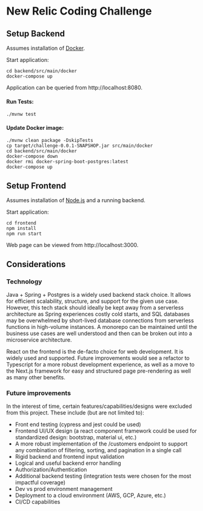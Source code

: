 # New Relic Coding Challenge
## Setup Backend
Assumes installation of [Docker](https://docs.docker.com/engine/install/).

Start application:
```console
cd backend/src/main/docker
docker-compose up
```
Application can be queried from http://localhost:8080.
#### Run Tests:
```console
./mvnw test
```
#### Update Docker image:
```console
./mvnw clean package -DskipTests
cp target/challenge-0.0.1-SNAPSHOP.jar src/main/docker
cd backend/src/main/docker
docker-compose down
docker rmi docker-spring-boot-postgres:latest
docker-compose up
```
## Setup Frontend
Assumes installation of [Node.js](https://nodejs.org/en/download/) and a running backend.

Start application:
```console
cd frontend
npm install
npm run start
```
Web page can be viewed from http://localhost:3000.

## Considerations
### Technology
Java + Spring + Postgres is a widely used backend stack choice. It allows for efficient scalability, structure, and support for the given use case. However, this tech stack should ideally be kept away from a serverless architecture as Spring experiences costly cold starts, and SQL databases may be overwhelmed by short-lived database connections from serverless functions in high-volume instances. A monorepo can be maintained until the business use cases are well understood and then can be broken out into a microservice architecture.

React on the frontend is the de-facto choice for web development. It is widely used and supported. Future improvements would see a refactor to Typescript for a more robust development experience, as well as a move to the Next.js framework for easy and structured page pre-rendering as well as many other benefits.

### Future improvements
In the interest of time, certain features/capabilities/designs were excluded from this project. These include (but are not limited to):

- Front end testing (cypress and jest could be used)
- Frontend UI/UX design (a react component framework could be used for standardized design: bootstrap, material ui, etc.)
- A more robust implementation of the /customers endpoint to support any combination of filtering, sorting, and pagination in a single call
- Rigid backend and frontend input validation
- Logical and useful backend error handling
- Authorization/Authentication
- Additional backend testing (integration tests were chosen for the most impactful coverage)
- Dev vs prod environment management
- Deployment to a cloud environment (AWS, GCP, Azure, etc.)
- CI/CD capabilities